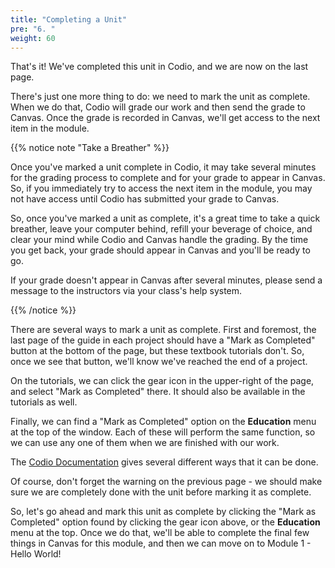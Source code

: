```yaml
---
title: "Completing a Unit"
pre: "6. "
weight: 60
---
```


That's it! We've completed this unit in Codio, and we are now on the last page.

There's just one more thing to do: we need to mark the unit as complete. When we do that, Codio will grade our work and then send the grade to Canvas. Once the grade is recorded in Canvas, we'll get access to the next item in the module.

{{% notice note "Take a Breather" %}}

Once you've marked a unit complete in Codio, it may take several minutes for the grading process to complete and for your grade to appear in Canvas. So, if you immediately try to access the next item in the module, you may not have access until Codio has submitted your grade to Canvas.

So, once you've marked a unit as complete, it's a great time to take a quick breather, leave your computer behind, refill your beverage of choice, and clear your mind while Codio and Canvas handle the grading. By the time you get back, your grade should appear in Canvas and you'll be ready to go.

If your grade doesn't appear in Canvas after several minutes, please send a message to the instructors via your class's help system.

{{% /notice %}}

There are several ways to mark a unit as complete. First and foremost, the last page of the guide in each project should have a "Mark as Completed" button at the bottom of the page, but these textbook tutorials don't. So, once we see that button, we'll know we've reached the end of a project.

On the tutorials, we can click the gear icon in the upper-right of the page, and select "Mark as Completed" there. It should also be available in the tutorials as well. 

Finally, we can find a "Mark as Completed" option on the **Education** menu at the top of the window. Each of these will perform the same function, so we can use any one of them when we are finished with our work. 

The [Codio Documentation](https://docs.codio.com/students/courses/complete-assignment.html) gives several different ways that it can be done.

Of course, don't forget the warning on the previous page - we should make sure we are completely done with the unit before marking it as complete. 

So, let's go ahead and mark this unit as complete by clicking the "Mark as Completed" option found by clicking the gear icon above, or the **Education** menu at the top. Once we do that, we'll be able to complete the final few things in Canvas for this module, and then we can move on to Module 1 - Hello World!